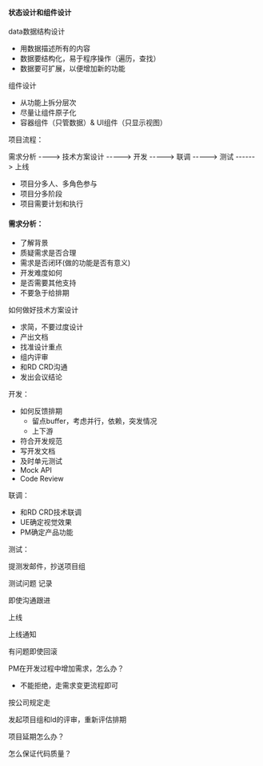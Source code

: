 #### 状态设计和组件设计

data数据结构设计

* 用数据描述所有的内容
* 数据要结构化，易于程序操作（遍历，查找）
* 数据要可扩展，以便增加新的功能

组件设计

* 从功能上拆分层次
* 尽量让组件原子化
* 容器组件（只管数据）& UI组件（只显示视图）

项目流程：

需求分析 ----> 技术方案设计 -----> 开发 -----> 联调 -----> 测试 ------> 上线

* 项目分多人、多角色参与
* 项目分多阶段
* 项目需要计划和执行

#### 需求分析：

* 了解背景
* 质疑需求是否合理
* 需求是否闭环(做的功能是否有意义)
* 开发难度如何
* 是否需要其他支持
* 不要急于给排期

如何做好技术方案设计

* 求简，不要过度设计
* 产出文档
* 找准设计重点
* 组内评审
* 和RD CRD沟通
* 发出会议结论

开发：

* 如何反馈排期
  * 留点buffer，考虑并行，依赖，突发情况
  * 上下游
* 符合开发规范
* 写开发文档
* 及时单元测试
* Mock API
* Code Review

联调：

* 和RD CRD技术联调
* UE确定视觉效果
* PM确定产品功能

测试：

提测发邮件，抄送项目组

测试问题 记录

即使沟通跟进

上线

上线通知

有问题即使回滚

PM在开发过程中增加需求，怎么办？

* 不能拒绝，走需求变更流程即可

按公司规定走

发起项目组和ld的评审，重新评估排期

项目延期怎么办？

怎么保证代码质量？
